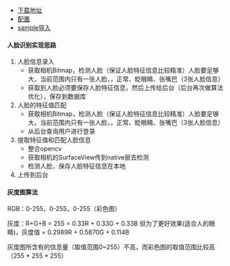 * [下载地址](https://github.com/opencv/opencv/releases/tag/4.8.0)
* [配置](https://juejin.cn/post/6844903906099593229)
* [sample导入](https://blog.csdn.net/lucky_tom/article/details/113247850)
#### 人脸识别实现思路
1. 人脸信息录入
    * 获取相机Bitmap，检测人脸（保证人脸特征信息比较精准）人脸要足够大，当前范围内只有一张人脸，，正常、眨眼睛、张嘴巴（3张人脸信息）
    * 获取到人脸必须要保存人脸特征信息，然后上传给后台（后台再次做算法优化），保存到数据库
2. 人脸的特征值匹配
    * 获取相机Bitmap，检测人脸（保证人脸特征信息比较精准）人脸要足够大，当前范围内只有一张人脸，，正常、眨眼睛、张嘴巴（3张人脸信息）
    * 从后台查询用户进行登录
3. 提取特征值和匹配人脸信息
    * 整合opencv
    * 获取相机的SurfaceView传到native层去检测
    * 检测人脸，保存人脸特征信息在本地
4.  上传到后台


#### 灰度图算法
RGB：0-255，0-255，0-255（彩色图）

灰度：R+G+B = 255 = 0.33R + 0.33G + 0.33B
但为了更好效果(适合人的眼睛)，灰度值 = 0.2989R + 0.5870G + 0.114B


灰度图所含有的信息量（取值范围0~255）不高，而彩色图的取值范围比较高（255 * 255 * 255）

